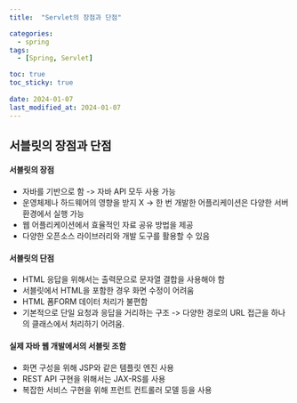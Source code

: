 ```yaml
---
title:  "Servlet의 장점과 단점"

categories:
  - spring
tags:
  - [Spring, Servlet]

toc: true
toc_sticky: true
 
date: 2024-01-07
last_modified_at: 2024-01-07
---
```


## 서블릿의 장점과 단점

#### 서블릿의 장점
- 자바를 기반으로 함 -> 자바 API 모두 사용 가능
- 운영체제나 하드웨어의 영향을 받지 X -> 한 번 개발한 어플리케이션은 다양한 서버 환경에서 실행 가능
- 웹 어플리케이션에서 효율적인 자료 공유 방법을 제공
- 다양한 오픈소스 라이브러리와 개발 도구를 활용할 수 있음

#### 서블릿의 단점
- HTML 응답을 위해서는 출력문으로 문자열 결합을 사용해야 함
- 서블릿에서 HTML을 포함한 경우 화면 수정이 어려움
- HTML 폼FORM 데이터 처리가 불편함
- 기본적으로 단일 요청과 응답을 거리하는 구조 -> 다양한 경로의 URL 접근을 하나의 클래스에서 처리하기 어려움.

#### 실제 자바 웹 개발에서의 서블릿 조함
- 화면 구성을 위해 JSP와 같은 템플릿 엔진 사용
- REST API 구현을 위해서는 JAX-RS를 사용
- 복잡한 서비스 구현을 위해 프런트 컨트롤러 모델 등을 사용